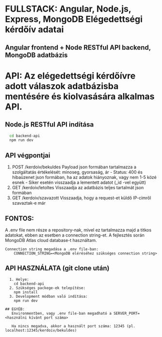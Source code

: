 # FULLSTACK: Angular, Node.js, Express, MongoDB Elégedettségi kérdőív adatai

## Angular frontend + Node RESTful API backend, MongoDB adatbázis


# API: Az elégedettségi kérdőívre adott válaszok adatbázisba mentésére és kiolvasására alkalmas API.
## Node.js RESTful API indítása
```bash
  cd backend-api 
  npm run dev
```

## API végpontjai
  1. POST /kerdoiv/bekuldes
	Payload json formában tartalmazza a szolgáltatás értékelését: minoseg, gyorsaság, ár
	- Status: 400 és hibaüzenet json formában, ha az adatok hiányoznak, vagy nem 1-5 közé esnek
	- Siker esetén visszaadja a lementett adatot (_id -vel együtt)
  2. GET /kerdoiv/letoltes
	Visszaadja az adatbázis teljes tartalmát json formában
  3. GET /kerdoiv/szavazott
	Visszaadja, hogy a request-et küldő IP-címről szavaztak-e már

## FONTOS: 
A .env file nem része a repository-nak, mivel ez tartalmazza majd a titkos adatokat, ebben az
esetben a connection string-et. A fejlesztés során MongoDB Atlas cloud database-t használtam.
```
Connection string megadása a .env file-ban:
	CONNECTION_STRING=<MongoDB eléréséhez szükséges connection string>
```

## API HASZNÁLATA (git clone után)
```
  1. Helye:
	cd backend-api 
  2. Szükséges packege-ek telepítése: 
	npm install	
  3. Development módban való indítása:  
	npm run dev			

## EGYÉB:
   Environmentben, vagy .env file-ban megadható a SERVER_PORT=<használni kívánt port száma>	
   
   Ha nincs megadva, akkor a használt port száma: 12345 (pl. localhost:12345/kerdoiv/bekuldes)
